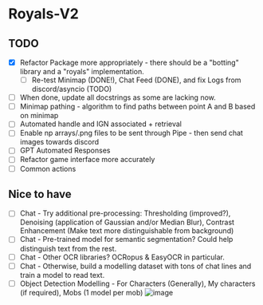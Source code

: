 # Royals-V2

## TODO
- [x] Refactor Package more appropriately - there should be a "botting" library and a "royals" implementation.
  - [ ] Re-test Minimap (DONE!), Chat Feed (DONE), and fix Logs from discord/asyncio (TODO)
- [ ] When done, update all docstrings as some are lacking now.
- [ ] Minimap pathing - algorithm to find paths between point A and B based on minimap
- [ ] Automated handle and IGN associated + retrieval
- [ ] Enable np arrays/.png files to be sent through Pipe - then send chat images towards discord
- [ ] GPT Automated Responses
- [ ] Refactor game interface more accurately
- [ ] Common actions

## Nice to have
  - [ ] Chat - Try additional pre-processing: Thresholding (improved?), Denoising (application of Gaussian and/or Median Blur), Contrast Enhancement (Make text more distinguishable from background)
  - [ ] Chat - Pre-trained model for semantic segmentation? Could help distinguish text from the rest.
  - [ ] Chat - Other OCR libraries? OCRopus & EasyOCR in particular.
  - [ ] Chat - Otherwise, build a modelling dataset with tons of chat lines and train a model to read text.
  - [ ] Object Detection Modelling - For Characters (Generally), My characters (if required), Mobs (1 model per mob)
![image](https://github.com/FlawlessNa/Royals-V2/assets/106719178/c2620077-d36e-4a8d-b39b-f200a196cd2e)

